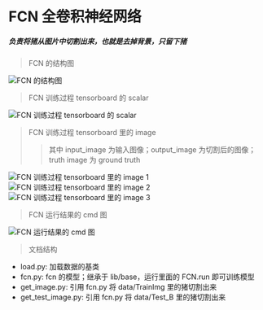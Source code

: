 # FCN 全卷积神经网络

##### 负责将猪从图片中切割出来，也就是去掉背景，只留下猪

> FCN 的结构图

![FCN 的结构图](http://lin-baobao.com/pig/fcn_cmd.png)

> FCN 训练过程 tensorboard 的 scalar

![FCN 训练过程 tensorboard 的 scalar](http://lin-baobao.com/pig/fcn_scalar.png)

> FCN 训练过程 tensorboard 里的 image
>> 其中 input_image 为输入图像；output_image 为切割后的图像；truth image 为 ground truth

![FCN 训练过程 tensorboard 里的 image 1](http://lin-baobao.com/pig/fcn_img_1.png)
![FCN 训练过程 tensorboard 里的 image 2](http://lin-baobao.com/pig/fcn_img_2.png)
![FCN 训练过程 tensorboard 里的 image 3](http://lin-baobao.com/pig/fcn_img_3.png)

> FCN 运行结果的 cmd 图

![FCN 运行结果的 cmd 图](http://lin-baobao.com/pig/fcn_cmd.png)

> 文档结构
- load.py: 加载数据的基类
- fcn.py: fcn 的模型；继承于 lib/base，运行里面的 FCN.run 即可训练模型
- get_image.py: 引用 fcn.py 将 data/TrainImg 里的猪切割出来
- get_test_image.py: 引用 fcn.py 将 data/Test_B 里的猪切割出来

